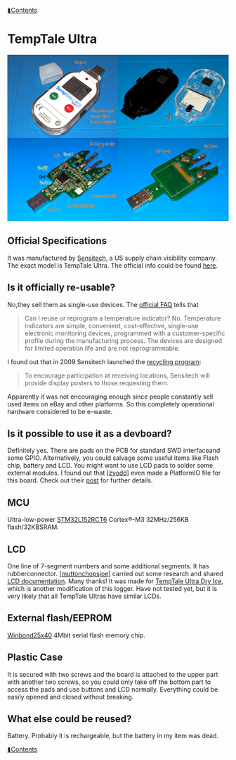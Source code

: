 [⮬Contents](../../README.md)

# TempTale Ultra

![](temptale-ultra-pinout.jpg)

## Official Specifications

It was manufactured by [Sensitech](https://www.sensitech.com), a US supply chain visibility company. The exact model is TempTale Ultra. The official info could be found [here](https://www.sensitech.com/en/media/TTUItra_LS_060820_Web_tcm878-133104.pdf).

## Is it officially re-usable? 

No,they sell them as single-use devices. The [official FAQ](https://www.sensitech.com/en/support/faqs/) tells that 
>Can I reuse or reprogram a temperature indicator?
>No. Temperature indicators are simple, convenient, cost-effective, single-use electronic monitoring devices, programmed with a customer-specific profile during the manufacturing process. The devices are designed for limited operation life and are not reprogrammable.

I found out that in 2009 Sensitech launched the [recycling program](https://www.fleetowner.com/refrigerated-transporter/refrigerated-vehicles-equipment/article/21221909/sensitech-green-solutions-means-recycling-for-recorders): 

>To encourage participation at receiving locations, Sensitech will
provide display posters to those requesting them.

Apparently it was not encouraging enough since people constantly sell used items on eBay and other platforms. So this completely operational hardware considered to be e-waste.

## Is it possible to use it as a devboard? 

Definitely yes. There are pads on the PCB for standard SWD interfaceand some GPIO. Alternatively, you could salvage some useful items like Flash chip, battery and LCD. You might want to use LCD pads to
solder some external modules. I found out that [[zvodd]](https://hackaday.io/zvodd) even made a PlatformIO file for this board. Check out their [post](https://hackaday.io/project/189442-temptale-ultra-teardown-repurpose) for further details.

## MCU 

Ultra-low-power [STM32L152RCT6](https://www.st.com/en/microcontrollers-microprocessors/stm32l152rc.html) Cortex&#xAE;-M3 32MHz/256KB flash/32KBSRAM. 

## LCD 

One line of 7-segment numbers and some additional segments. It has rubberconnector. [[muttonchopsjoe]](https://hackaday.io/muttonChopsJoe) carried out some research and shared [LCD documentation](temptale-ultra_LCD.pdf). Many thanks! It was made for [TempTale Ultra Dry Ice](https://www.sensitech.com/en/media/TTUItra_Probeless_Dry_Ice_LS_1_2021_tcm878-133025.pdf), which is another modification of this logger. Have not tested yet, but it is very likely that all TempTale Ultras have similar LCDs.

## External flash/EEPROM 

[Winbond25x40](https://datasheetspdf.com/pdf-file/582944/Winbond/W25X40/1) 4Mbit serial flash memory chip.

## Plastic Case 

It is secured with two screws and the board is attached to the upper part with another two screws, so you could only take off the bottom part to access the pads and use buttons and LCD normally. Everything could be easily opened and closed without breaking.

## What else could be reused?

Battery. Probably it is rechargeable, but the battery in my item was dead.

[⮬Contents](../../README.md)
